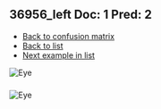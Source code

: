 ## 36956_left Doc: 1 Pred: 2
- [Back to confusion matrix](https://github.com/juliandewit/kaggle_retinopathy/blob/master/matrix.md)
- [Back to list](https://github.com/juliandewit/kaggle_retinopathy/blob/master/lists/12/list.md)
- [Next example in list](https://github.com/juliandewit/kaggle_retinopathy/blob/master/lists/12/37/37110_left.md)

![Eye](https://retinopaty.blob.core.windows.net/size1024/36956_left_1.jpeg)

### 

![Eye]()
